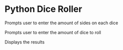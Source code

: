 # Python Dice Roller

Prompts user to enter the amount of sides on each dice

Prompts user to enter the amount of dice to roll

Displays the results
